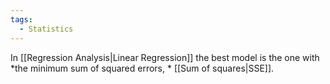 ```yaml
---
tags:
  - Statistics
---
```

In [[Regression Analysis|Linear Regression]] the best model is the one with *the minimum sum of squared errors, * [[Sum of squares|SSE]].
